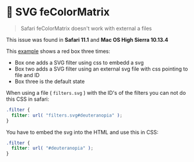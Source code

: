 # 🐛  SVG feColorMatrix


> Safari feColorMatrix doesn't work with external a files


This issue was found in **Safari 11.1** and **Mac OS High Sierra 10.13.4**


This [example](http://alexpage.com.au/bug-safari-svg) shows a red box three times:
- Box one adds a SVG filter using css to embedd a svg
- Box two adds a SVG filter using an external svg file with css pointing to file and ID
- Box three is the default state


When using a file ( `filters.svg` ) with the ID's of the filters you can not do this CSS in safari:
```css
.filter {
  filter: url( "filters.svg#deuteranopia" );
}
```

You have to embed the svg into the HTML and use this in CSS:
```css
.filter {
  filter: url( "#deuteranopia" );
}
```
